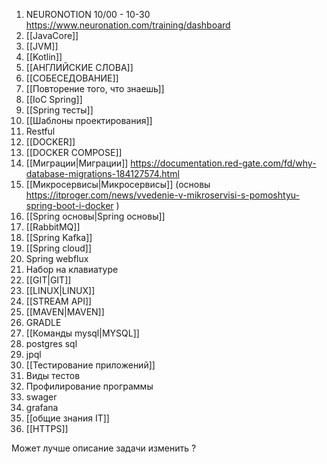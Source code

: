 1. NEURONOTION 10/00 - 10-30  https://www.neuronation.com/training/dashboard 
2. [[JavaCore]]
3. [[JVM]]
4. [[Kotlin]]
5. [[АНГЛИЙСКИЕ СЛОВА]] 
6. [[СОБЕСЕДОВАНИЕ]]
7. [[Повторение того, что знаешь]] 
8. [[IoC Spring]]
9. [[Spring тесты]]
10. [[Шаблоны проектирования]]
11. Restful
12. [[DOCKER]]
13. [[DOCKER COMPOSE]]
14. [[Миграции|Миграции]] https://documentation.red-gate.com/fd/why-database-migrations-184127574.html 
15. [[Микросервисы|Микросервисы]] (основы https://itproger.com/news/vvedenie-v-mikroservisi-s-pomoshtyu-spring-boot-i-docker )
16. [[Spring основы|Spring основы]]
17. [[RabbitMQ]] 
18. [[Spring Kafka]]
19. [[Spring cloud]] 
20. Spring webflux
21. Набор на клавиатуре
22. [[GIT|GIT]]  
23. [[LINUX|LINUX]]
24. [[STREAM API]]
25. [[MAVEN|MAVEN]]
26. GRADLE
27. [[Команды mysql|MYSQL]]
28. postgres sql
29. jpql
30. [[Тестирование приложений]]
31. Виды тестов
32. Профилирование программы
33. swager
34. grafana
35. [[общие знания IT]]
36. [[HTTPS]]


Может лучше описание задачи изменить ? 